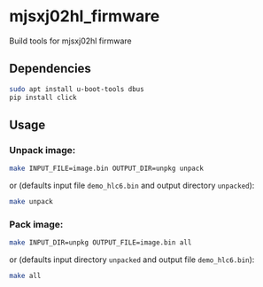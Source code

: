 # mjsxj02hl_firmware
Build tools for mjsxj02hl firmware

## Dependencies

```bash
sudo apt install u-boot-tools dbus
pip install click
```

## Usage

### Unpack image:
```bash
make INPUT_FILE=image.bin OUTPUT_DIR=unpkg unpack
```

or (defaults input file `demo_hlc6.bin` and output directory `unpacked`):

```bash
make unpack
```

### Pack image:
```bash
make INPUT_DIR=unpkg OUTPUT_FILE=image.bin all
```

or (defaults input directory `unpacked` and output file `demo_hlc6.bin`):

```bash
make all
```
